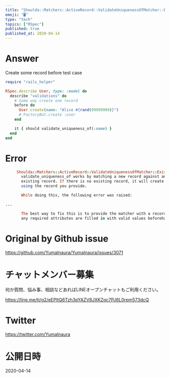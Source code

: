 ```yaml
---
title: "Shoulda::Matchers::ActiveRecord::ValidateUniquenessOfMatcher::Existing"
emoji: "🖥"
type: "tech"
topics: ["RSpec"]
published: true
published_at: 2020-04-14
---
```


# Answer

Create some record before test case
```rb
require "rails_helper"

RSpec.describe User, type: :model do
  describe "validations" do
    # Some way create one record
    before do
      User.create(name: "Alice #{rand(99999999)}")
      # FactoryBot.create :user
    end

    it { should validate_uniqueness_of(:name) }
  end
end
```

# Error

```rb
     Shoulda::Matchers::ActiveRecord::ValidateUniquenessOfMatcher::ExistingRecordInvalid:
       validate_uniqueness_of works by matching a new record against an
       existing record. If there is no existing record, it will create one
       using the record you provide.

       While doing this, the following error was raised:

...

       The best way to fix this is to provide the matcher with a record where
       any required attributes are filled in with valid values beforehand.
```

# Original by Github issue

https://github.com/YumaInaura/YumaInaura/issues/3071








<!-- Update From Qiita API -->

# チャットメンバー募集


何か質問、悩み事、相談などあればLINEオープンチャットもご利用ください。

https://line.me/ti/g2/eEPltQ6Tzh3pYAZV8JXKZqc7PJ6L0rpm573dcQ





# Twitter


https://twitter.com/YumaInaura


<!-- Update From Qiita API -->



# 公開日時

2020-04-14

